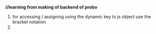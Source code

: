 **//learning from making of backend of probo**
1. for accessing / assigning using the dynamic key to js object use the bracket notation
2. 